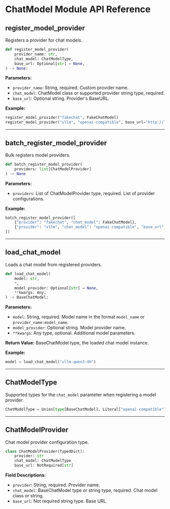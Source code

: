 # ChatModel Module API Reference

## register_model_provider

Registers a provider for chat models.

```python
def register_model_provider(
    provider_name: str,
    chat_model: ChatModelType,
    base_url: Optional[str] = None,
) -> None:
```

**Parameters:**

- `provider_name`: String, required. Custom provider name.
- `chat_model`: ChatModel class or supported provider string type, required.
- `base_url`: Optional string. Provider's BaseURL.

**Example:**

```python
register_model_provider("fakechat", FakeChatModel)
register_model_provider("vllm", "openai-compatible", base_url="http://localhost:8000/v1")
```

---

## batch_register_model_provider

Bulk registers model providers.

```python
def batch_register_model_provider(
    providers: list[ChatModelProvider]
) -> None
```

**Parameters:**

- `providers`: List of ChatModelProvider type, required. List of provider configurations.

**Example:**

```python
batch_register_model_provider([
    {"provider": "fakechat", "chat_model": FakeChatModel},
    {"provider": "vllm", "chat_model": "openai-compatible", "base_url": "http://localhost:8000/v1"},
])
```

---

## load_chat_model

Loads a chat model from registered providers.

```python
def load_chat_model(
    model: str,
    *,
    model_provider: Optional[str] = None,
    **kwargs: Any,
) -> BaseChatModel:
```

**Parameters:**

- `model`: String, required. Model name in the format `model_name` or `provider_name:model_name`.
- `model_provider`: Optional string. Model provider name.
- `**kwargs`: Any type, optional. Additional model parameters.

**Return Value:** BaseChatModel type, the loaded chat model instance.

**Example:**

```python
model = load_chat_model("vllm:qwen3-4b")
```

---

## ChatModelType

Supported types for the `chat_model` parameter when registering a model provider.

```python
ChatModelType = Union[type[BaseChatModel], Literal["openai-compatible"]]
```

---

## ChatModelProvider

Chat model provider configuration type.

```python
class ChatModelProvider(TypedDict):
    provider: str
    chat_model: ChatModelType
    base_url: NotRequired[str]
```

**Field Descriptions:**

- `provider`: String, required. Provider name.
- `chat_model`: BaseChatModel type or string type, required. Chat model class or string.
- `base_url`: Not required string type. Base URL.
